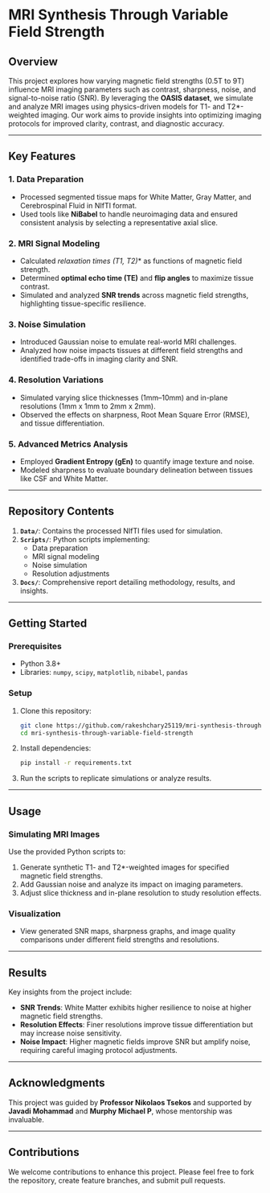 
# **MRI Synthesis Through Variable Field Strength**

## **Overview**  
This project explores how varying magnetic field strengths (0.5T to 9T) influence MRI imaging parameters such as contrast, sharpness, noise, and signal-to-noise ratio (SNR). By leveraging the **OASIS dataset**, we simulate and analyze MRI images using physics-driven models for T1- and T2*-weighted imaging. Our work aims to provide insights into optimizing imaging protocols for improved clarity, contrast, and diagnostic accuracy.

---

## **Key Features**  

### **1. Data Preparation**  
- Processed segmented tissue maps for White Matter, Gray Matter, and Cerebrospinal Fluid in NIfTI format.  
- Used tools like **NiBabel** to handle neuroimaging data and ensured consistent analysis by selecting a representative axial slice.  

### **2. MRI Signal Modeling**  
- Calculated **relaxation times (T1, T2*)** as functions of magnetic field strength.  
- Determined **optimal echo time (TE)** and **flip angles** to maximize tissue contrast.  
- Simulated and analyzed **SNR trends** across magnetic field strengths, highlighting tissue-specific resilience.  

### **3. Noise Simulation**  
- Introduced Gaussian noise to emulate real-world MRI challenges.  
- Analyzed how noise impacts tissues at different field strengths and identified trade-offs in imaging clarity and SNR.  

### **4. Resolution Variations**  
- Simulated varying slice thicknesses (1mm–10mm) and in-plane resolutions (1mm x 1mm to 2mm x 2mm).  
- Observed the effects on sharpness, Root Mean Square Error (RMSE), and tissue differentiation.  

### **5. Advanced Metrics Analysis**  
- Employed **Gradient Entropy (gEn)** to quantify image texture and noise.  
- Modeled sharpness to evaluate boundary delineation between tissues like CSF and White Matter.  

---

## **Repository Contents**  

1. **`Data/`**: Contains the processed NIfTI files used for simulation.  
2. **`Scripts/`**: Python scripts implementing:
   - Data preparation
   - MRI signal modeling
   - Noise simulation
   - Resolution adjustments  
3. **`Docs/`**: Comprehensive report detailing methodology, results, and insights.  

---

## **Getting Started**  

### **Prerequisites**  
- Python 3.8+  
- Libraries: `numpy`, `scipy`, `matplotlib`, `nibabel`, `pandas` 

### **Setup**  
1. Clone this repository:  
   ```bash
   git clone https://github.com/rakeshchary25119/mri-synthesis-through-variable-field-strength.git
   cd mri-synthesis-through-variable-field-strength 
   ```  
2. Install dependencies:  
   ```bash
   pip install -r requirements.txt
   ```  
3. Run the scripts to replicate simulations or analyze results.  

---

## **Usage**  

### Simulating MRI Images  
Use the provided Python scripts to:
1. Generate synthetic T1- and T2*-weighted images for specified magnetic field strengths.  
2. Add Gaussian noise and analyze its impact on imaging parameters.  
3. Adjust slice thickness and in-plane resolution to study resolution effects.  

### Visualization  
- View generated SNR maps, sharpness graphs, and image quality comparisons under different field strengths and resolutions.  

---

## **Results**  

Key insights from the project include:
- **SNR Trends**: White Matter exhibits higher resilience to noise at higher magnetic field strengths.  
- **Resolution Effects**: Finer resolutions improve tissue differentiation but may increase noise sensitivity.  
- **Noise Impact**: Higher magnetic fields improve SNR but amplify noise, requiring careful imaging protocol adjustments.  

---

## **Acknowledgments**  
This project was guided by **Professor Nikolaos Tsekos** and supported by **Javadi Mohammad** and **Murphy Michael P**, whose mentorship was invaluable.  

---

## **Contributions**  
We welcome contributions to enhance this project. Please feel free to fork the repository, create feature branches, and submit pull requests.  
